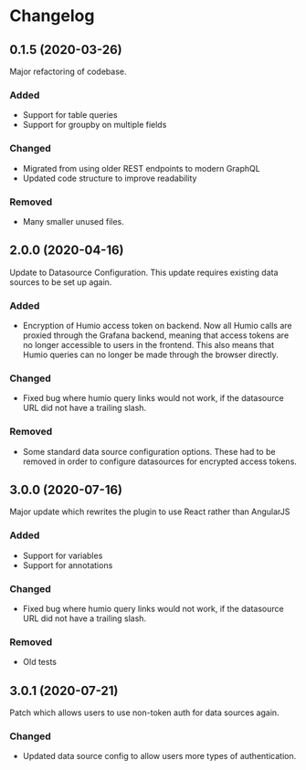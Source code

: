 
# Changelog


## 0.1.5 (2020-03-26)
Major refactoring of codebase. 
### Added 
- Support for table queries
- Support for groupby on multiple fields

### Changed
- Migrated from using older REST endpoints to modern GraphQL
- Updated code structure to improve readability

### Removed
- Many smaller unused files.

## 2.0.0 (2020-04-16)
Update to Datasource Configuration. This update requires existing data sources to be set up again.
### Added 
- Encryption of Humio access token on backend. Now all Humio calls are proxied through the Grafana backend, meaning that access tokens are no longer accessible to users in the frontend. This also means that Humio queries can no longer be made through the browser directly.

### Changed
- Fixed bug where humio query links would not work, if the datasource URL did not have a trailing slash.

### Removed
- Some standard data source configuration options. These had to be removed in order to configure datasources for encrypted access tokens.

## 3.0.0 (2020-07-16)
Major update which rewrites the plugin to use React rather than AngularJS
### Added 
- Support for variables
- Support for annotations

### Changed
- Fixed bug where humio query links would not work, if the datasource URL did not have a trailing slash.

### Removed
- Old tests

## 3.0.1 (2020-07-21)
Patch which allows users to use non-token auth for data sources again.

### Changed
- Updated data source config to allow users more types of authentication.